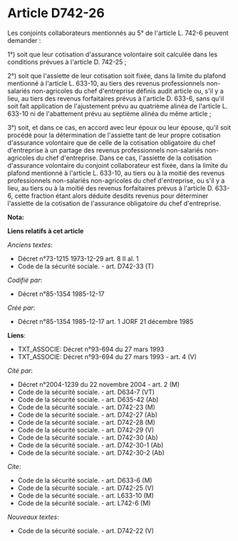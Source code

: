 # Article D742-26

Les conjoints collaborateurs mentionnés au 5° de l'article L. 742-6 peuvent demander   : 

1°) soit que leur cotisation d'assurance volontaire soit calculée dans les conditions prévues à l'article D. 742-25 ; 

2°) soit que l'assiette de leur cotisation soit fixée, dans la limite du plafond mentionné à l'article L. 633-10, au tiers
des revenus professionnels non-salariés non-agricoles du chef d'entreprise définis audit article ou, s'il y a lieu, au tiers
des revenus forfaitaires prévus à l'article D. 633-6, sans qu'il soit fait application de l'ajustement prévu au quatrième
alinéa de l'article L. 633-10 ni de l'abattement prévu au septième alinéa du même article ; 

3°) soit, et dans ce cas, en accord avec leur époux ou leur épouse, qu'il soit procédé pour la détermination de l'assiette
tant de leur propre cotisation d'assurance volontaire que de celle de la cotisation obligatoire du chef d'entreprise à un
partage des revenus professionnels non-salariés non-agricoles du chef d'entreprise. Dans ce cas, l'assiette de la cotisation
d'assurance volontaire du conjoint collaborateur est fixée, dans la limite du plafond mentionné à l'article L. 633-10, au
tiers ou à la moitié des revenus professionnels non-salariés non-agricoles du chef d'entreprise, ou s'il y a lieu, au tiers
ou à la moitié des revenus forfaitaires prévus à l'article D. 633-6, cette fraction étant alors déduite desdits revenus pour
déterminer l'assiette de la cotisation de l'assurance obligatoire du chef d'entreprise.

**Nota:**



**Liens relatifs à cet article**

_Anciens textes_:

  - Décret n°73-1215 1973-12-29 art. 8 II al. 1
  - Code de la sécurité sociale. - art. D742-33 (T)

_Codifié par_:

  - Décret n°85-1354 1985-12-17

_Créé par_:

  - Décret n°85-1354 1985-12-17 art. 1 JORF 21 décembre 1985

**Liens**:

  - TXT_ASSOCIE: Décret n°93-694 du 27 mars 1993
  - TXT_ASSOCIE: Décret n°93-694 du 27 mars 1993 - art. 4 (V)

_Cité par_:

  - Décret n°2004-1239 du 22 novembre 2004 - art. 2 (M)
  - Code de la sécurité sociale. - art. D634-7 (VT)
  - Code de la sécurité sociale. - art. D635-42 (Ab)
  - Code de la sécurité sociale. - art. D742-23 (M)
  - Code de la sécurité sociale. - art. D742-27 (Ab)
  - Code de la sécurité sociale. - art. D742-28 (M)
  - Code de la sécurité sociale. - art. D742-29 (V)
  - Code de la sécurité sociale. - art. D742-30 (Ab)
  - Code de la sécurité sociale. - art. D742-30-1 (Ab)
  - Code de la sécurité sociale. - art. D742-30-2 (Ab)

_Cite_:

  - Code de la sécurité sociale. - art. D633-6 (M)
  - Code de la sécurité sociale. - art. D742-25 (V)
  - Code de la sécurité sociale. - art. L633-10 (M)
  - Code de la sécurité sociale. - art. L742-6 (M)

_Nouveaux textes_:

  - Code de la sécurité sociale. - art. D742-22 (V)
